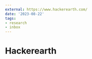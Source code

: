 ```yaml
---
external: https://www.hackerearth.com/
date: '2023-08-22'
tags:
- research
- inbox
---
```


# Hackerearth
